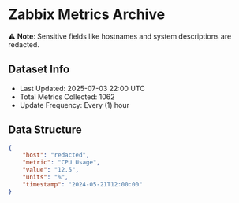 # Zabbix Metrics Archive

⚠️ **Note**: Sensitive fields like hostnames and system descriptions are redacted.

## Dataset Info
- Last Updated: 2025-07-03 22:00 UTC
- Total Metrics Collected: 1062
- Update Frequency: Every (1) hour

## Data Structure
```json
{
    "host": "redacted",
    "metric": "CPU Usage",
    "value": "12.5",
    "units": "%",
    "timestamp": "2024-05-21T12:00:00"
}
```
